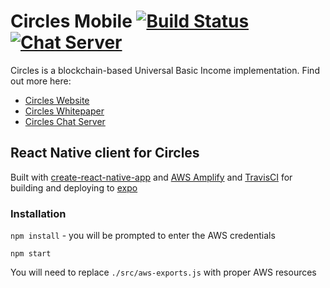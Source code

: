 # Circles Mobile [![Build Status](https://travis-ci.org/CirclesUBI/circles-mobile.svg?branch=master)](https://travis-ci.org/CirclesUBI/circles-mobile) [![Chat Server](https://chat.joincircles.net/api/v1/shield.svg?type=online&name=Circles%20Chat)](https://chat.joincircles.net)

Circles is a blockchain-based Universal Basic Income implementation. Find out more here:
* [Circles Website](http://joincircles.net)
* [Circles Whitepaper](https://github.com/CirclesUBI/docs/blob/master/Circles.md)
* [Circles Chat Server](https://chat.joincircles.net)

## React Native client for Circles

Built with [create-react-native-app](https://github.com/react-community/create-react-native-app) and [AWS Amplify](https://aws.github.io/aws-amplify/) and [TravisCI](https://travis-ci.org/) for building and deploying to [expo](https://expo.io/)

### Installation
`npm install` - you will be prompted to enter the AWS credentials

`npm start`

You will need to replace `./src/aws-exports.js` with proper AWS resources